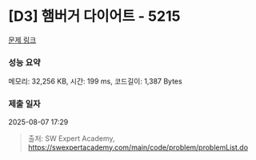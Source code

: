 # [D3] 햄버거 다이어트 - 5215 

[문제 링크](https://swexpertacademy.com/main/code/problem/problemDetail.do?contestProbId=AWT-lPB6dHUDFAVT) 

### 성능 요약

메모리: 32,256 KB, 시간: 199 ms, 코드길이: 1,387 Bytes

### 제출 일자

2025-08-07 17:29



> 출처: SW Expert Academy, https://swexpertacademy.com/main/code/problem/problemList.do